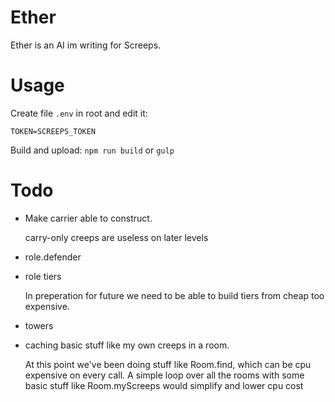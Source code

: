 # Ether

Ether is an AI im writing for Screeps.

# Usage

Create file `.env` in root and edit it:
```
TOKEN=SCREEPS_TOKEN
```

Build and upload: `npm run build` or `gulp`

# Todo

- Make carrier able to construct. 
	
	carry-only creeps are useless on later levels

- role.defender
- role tiers
	
	In preperation for future we need to be able to build tiers from cheap too expensive.

- towers
- caching basic stuff like my own creeps in a room.

	At this point we've been doing stuff like Room.find, which can be cpu expensive on every call. A simple loop over all the rooms with some basic stuff like Room.myScreeps would simplify and lower cpu cost